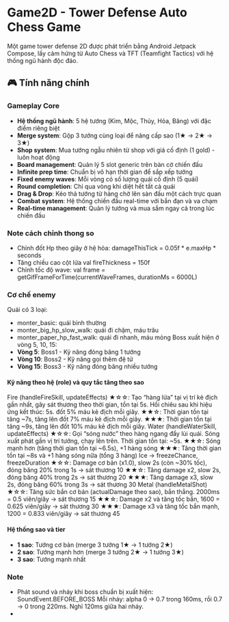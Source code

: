 # Game2D - Tower Defense Auto Chess Game

Một game tower defense 2D được phát triển bằng Android Jetpack Compose, lấy cảm hứng từ Auto Chess và TFT (Teamfight Tactics) với hệ thống ngũ hành độc đáo.

## 🎮 Tính năng chính

### Gameplay Core
- **Hệ thống ngũ hành**: 5 hệ tướng (Kim, Mộc, Thủy, Hỏa, Băng) với đặc điểm riêng biệt
- **Merge system**: Gộp 3 tướng cùng loại để nâng cấp sao (1★ → 2★ → 3★)
- **Shop system**: Mua tướng ngẫu nhiên từ shop với giá cố định (1 gold) - luôn hoạt động
- **Board management**: Quản lý 5 slot generic trên bàn cờ chiến đấu
- **Infinite prep time**: Chuẩn bị vô hạn thời gian để sắp xếp tướng
- **Fixed enemy waves**: Mỗi vòng có số lượng quái cố định (5 quái)
- **Round completion**: Chỉ qua vòng khi diệt hết tất cả quái
- **Drag & Drop**: Kéo thả tướng từ hàng chờ lên sàn đấu một cách trực quan
- **Combat system**: Hệ thống chiến đấu real-time với bắn đạn và va chạm
- **Real-time management**: Quản lý tướng và mua sắm ngay cả trong lúc chiến đấu


### Note cách chỉnh thong so
- Chỉnh đốt Hp theo giây ở hệ hỏa: damageThisTick = 0.05f * e.maxHp * seconds
- Tăng chiều cao cột lửa val fireThickness = 150f
- Chỉnh tốc độ wave: val frame = getGifFrameForTime(currentWaveFrames, durationMs = 6000L)

### Cơ chế enemy
Quái có 3 loại:
- monter_basic: quái bình thường
- monter_big_hp_slow_walk: quái đi chậm, máu trâu
- monter_paper_hp_fast_walk: quái đi nhanh, máu mỏng
Boss xuất hiện ở vòng 5, 10, 15:
- **Vòng 5**: Boss1 - Kỹ năng đóng băng 1 tướng
- **Vòng 10**: Boss2 - Kỹ năng gọi thêm đệ tử  
- **Vòng 15**: Boss3 - Kỹ năng đóng băng nhiều tướng
#### Kỹ năng theo hệ (role) và quy tắc tăng theo sao
Fire (handleFireSkill, updateEffects)
★☆☆: Tạo “hàng lửa” tại vị trí kẻ địch gần nhất, gây sát thương theo thời gian, tồn tại 5s. Hồi chiêu sau khi hiệu ứng kết thúc: 5s. đốt 5% máu kẻ địch mỗi giây.
★★☆: Thời gian tồn tại tăng ~7s, tăng lên đốt 7% máu kẻ địch mỗi giây.
★★★: Thời gian tồn tại tăng ~9s, tăng lên đốt 10% máu kẻ địch mỗi giây.
Water (handleWaterSkill, updateEffects)
★☆☆: Gọi “sóng nước” theo hàng ngang đẩy lùi quái. Sóng xuất phát gần vị trí tướng, chạy lên trên. Thời gian tồn tại: ~5s.
★★☆: Sóng mạnh hơn (tăng thời gian tồn tại ~6.5s), +1 hàng sóng
★★★: Tăng thời gian tồn tại ~8s và +1 hàng sóng nữa (tổng 3 hàng)
Ice ->     freezeChance, freezeDuration
★☆☆: Damage cơ bản (x1.0), slow 2s (còn ~30% tốc), đóng băng 20% trong 1s                 -> sát thương 10
★★☆: Tăng damage x2, slow 2s, đóng băng 40% trong 2s                                      -> sát thương 20
★★★: Tăng damage x3, slow 2s, đóng băng 60% trong 3s                                      -> sát thương 30
Metal (handleMetalShot)
★☆☆: Tăng sức bắn cơ bản (actualDamage theo sao), bắn thẳng. 2000ms = 0.5 viên/giây       -> sát thương 15
★★☆: Damage x2 và tăng tốc bắn, 1600 = 0.625 viên/giây                                    -> sát thương 30
★★★: Damage x3 và tăng tốc bắn mạnh, 1200 = 0.833 viên/giây                               -> sát thương 45

#### Hệ thống sao và tier
- **1 sao**: Tướng cơ bản (merge 3 tướng 1★ → 1 tướng 2★)
- **2 sao**: Tướng mạnh hơn (merge 3 tướng 2★ → 1 tướng 3★)
- **3 sao**: Tướng mạnh nhất

### Note
- Phát sound và nháy khi boss chuẩn bị xuất hiện: SoundEvent.BEFORE_BOSS 
                                                  Mỗi nháy: alpha 0 -> 0.7 trong 160ms, rồi 0.7 -> 0 trong 220ms. Nghỉ 120ms giữa hai nháy.
- 